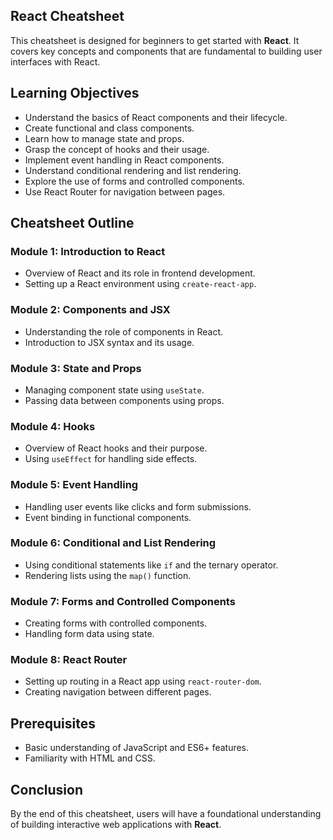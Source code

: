 ## React Cheatsheet

This cheatsheet is designed for beginners to get started with **React**. It covers key concepts and components that are fundamental to building user interfaces with React.

## Learning Objectives
- Understand the basics of React components and their lifecycle.
- Create functional and class components.
- Learn how to manage state and props.
- Grasp the concept of hooks and their usage.
- Implement event handling in React components.
- Understand conditional rendering and list rendering.
- Explore the use of forms and controlled components.
- Use React Router for navigation between pages.

## Cheatsheet Outline

### Module 1: Introduction to React
- Overview of React and its role in frontend development.
- Setting up a React environment using `create-react-app`.

### Module 2: Components and JSX
- Understanding the role of components in React.
- Introduction to JSX syntax and its usage.

### Module 3: State and Props
- Managing component state using `useState`.
- Passing data between components using props.

### Module 4: Hooks
- Overview of React hooks and their purpose.
- Using `useEffect` for handling side effects.

### Module 5: Event Handling
- Handling user events like clicks and form submissions.
- Event binding in functional components.

### Module 6: Conditional and List Rendering
- Using conditional statements like `if` and the ternary operator.
- Rendering lists using the `map()` function.

### Module 7: Forms and Controlled Components
- Creating forms with controlled components.
- Handling form data using state.

### Module 8: React Router
- Setting up routing in a React app using `react-router-dom`.
- Creating navigation between different pages.

## Prerequisites
- Basic understanding of JavaScript and ES6+ features.
- Familiarity with HTML and CSS.

## Conclusion
By the end of this cheatsheet, users will have a foundational understanding of building interactive web applications with **React**.